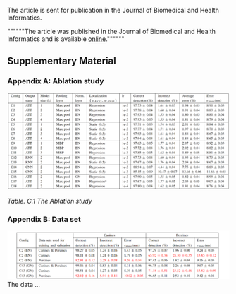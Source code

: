
The article is sent for publication in the Journal of Biomedical and Health Informatics.

""""""The article was published in the Journal of Biomedical and Health Informatics and is available 
[online](https://ieeexplore.ieee.org/document/9216477).""""""

## Supplementary Material


### Appendix A: Ablation study


![Example Workflow](./images/ablation_studies.png)

*Table. C.1 The Ablation study*

### Appendix B: Data set

![Example Workflow](./images/result_species.png)
The data ...

